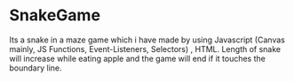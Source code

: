 # SnakeGame
Its a snake in a maze game which i have made by using Javascript (Canvas mainly, JS Functions, Event-Listeners, Selectors) , HTML. Length of snake will increase while eating apple and the game will end if it touches the boundary line.
